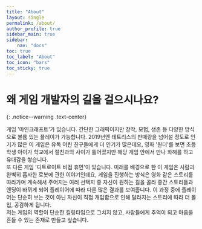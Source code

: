 ```yaml
---
title: "About"
layout: single
permalink: /about/
author_profile: true
sidebar_main: true
sidebar:
    nav: "docs"
toc: true
toc_label: "About"
toc_icon: "bars"
toc_sticky: true
---
```


# 왜 게임 개발자의 길을 걸으시나요?
{: .notice--warning .text-center}

게임 '마인크래프트'가 있습니다. 간단한 그래픽이지만 창작, 모험, 생존 등 다양한 방식으로 볼륨 있는 플레이가 가능합니다. 2019년엔 테트리스의 판매량을 넘어설 정도로 인기가 많은 이 게임은 유독 어린 친구들에게 더 인기가 많은데요, 영화 '원더'를 보면 초등학생 아이가 학교에서 절친과의 사이가 틀어졌지만 해당 게임 안에서 만나 화해를 하고 유대감을 쌓습니다.<br>
또 다른 게임 '디트로이트 비컴 휴먼'이 있습니다. 미래를 배경으로 한 이 게임은 사람과 완벽히 흡사한 로봇에 관한 이야기인데요, 게임을 진행하는 방식은 영화 같은 스토리를 따라가며 계속해서 주어지는 여러 선택지 중 자신이 원하는 길을 골라 중간 스토리들과 엔딩이 바뀌게 되어 플레이어에 따라 다른 많은 결과를 보여줍니다. 이 과정 중에 플레이어는 단순히 보는 것이 아닌 자신이 직접 개입함으로 인해 달라지는 스토리에 따라 더 몰입, 공감하게 됩니다.<br>
저는 게임의 역할이 단순한 킬링타임으로 그치지 않고, 사람들에게 추억이 되고 마음을 흔들 수 있는 존재로 만들고 싶습니다.